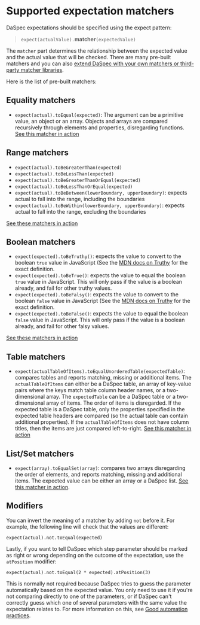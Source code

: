 # Supported expectation matchers

DaSpec expectations should be specified using the expect pattern:

> `expect(actualValue).`__matcher__`(expectedValue)`

The `matcher` part determines the relationship between the expected value and the actual value that will be checked. There are many pre-built matchers and you can also [extend DaSpec with your own matchers or third-party matcher libraries](custom_matcher.md).

Here is the list of pre-built matchers:

## Equality matchers

* `expect(actual).toEqual(expected)`: The argument can be a primitive value, an object or an array. Objects and arrays are compared recursively through elements and properties, disregarding functions. [See this matcher in action](../examples/matchers/equality_matchers/)

## Range matchers

* `expect(actual).toBeGreaterThan(expected)`
* `expect(actual).toBeLessThan(expected)`
* `expect(actual).toBeGreaterThanOrEqual(expected)`
* `expect(actual).toBeLessThanOrEqual(expected)`
* `expect(actual).toBeBetween(lowerBoundary, upperBoundary)`: expects actual to fall into the range, including the boundaries
* `expect(actual).toBeWithin(lowerBoundary, upperBoundary)`: expects actual to fall into the range, excluding the boundaries

[See these matchers in action](../examples/matchers/range_matchers/)

## Boolean matchers

* `expect(expected).toBeTruthy()`: expects the value to convert to the boolean `true` value in JavaScript (See the [MDN docs on Truthy](https://developer.mozilla.org/en-US/docs/Glossary/Truthy) for the exact definition.
* `expect(expected).toBeTrue()`: expects the value to equal the boolean `true` value in JavaScript. This will only pass if the value is a boolean already, and fail for other truthy values. 
* `expect(expected).toBeFalsy()`: expects the value to convert to the boolean `false` value in JavaScript (See the [MDN docs on Truthy](https://developer.mozilla.org/en-US/docs/Glossary/Falsy) for the exact definition.
* `expect(expected).toBeFalse()`: expects the value to equal the boolean `false` value in JavaScript. This will only pass if the value is a boolean already, and fail for other falsy values. 

[See these matchers in action](../examples/matchers/boolean_matchers/)

## Table matchers

* `expect(actualTableOfItems).toEqualUnorderedTable(expectedTable)`: compares tables and reports matching, missing or additional items. The `actualTableOfItems` can either be a DaSpec table, an array of key-value pairs where the keys match table column header names, or a two-dimensional array. The `expectedTable` can be a DaSpec table or a two-dimensional array of items. The order of items is disregarded. If the expected table is a DaSpec table, only the properties specified in the expected table headers are compared (so the actual table can contain additional properties). If the `actualTableOfItems` does not have column titles, then the items are just compared left-to-right. [See this matcher in action](../examples/basic/tables_as_lists_of_objects/)

## List/Set matchers

* `expect(array).toEqualSet(array)`: compares two arrays disregarding the order of elements, and reports matching, missing and additional items. The expected value can be either an array or a DaSpec list. [See this matcher in action](../examples/basic/checking_for_missing_and_additional_list_items/).

## Modifiers

You can invert the meaning of a matcher by adding `not` before it. For example, the following line will check that the values are different:

    expect(actual).not.toEqual(expected)

Lastly, if you want to tell DaSpec which step parameter should be marked as right or wrong depending on the outcome of the expectation, use the `atPosition` modifier:


    expect(actual).not.toEqual(2 * expected).atPosition(3)

This is normally not required because DaSpec tries to guess the parameter automatically based on the expected value. You only need to use it if you're not comparing directly to one of the parameters, or if DaSpec can't correctly guess which one of several parameters with the same value the expectation relates to. For more information on this, see [Good automation practices](good_automation_practices.md).

